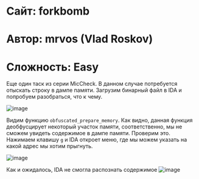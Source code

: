 
# Сайт: forkbomb 
# Автор: mrvos (Vlad Roskov) 
# Сложность: Easy


Еще один таск из серии MicCheck. В данном случае потребуется отыскать 
строку в дампе памяти. Загрузим бинарный файл в IDA и попробуем разобраться, что к чему.

![image](https://github.com/user-attachments/assets/23faa652-a99c-42cd-a614-a389727ef29e)

Видим функцию `obfuscated_prepare_memory`. Как видно, данная функция деобфусцирует некоторый участок памяти, соответственно, мы не сможем 
увидеть содержимое в дампе памяти. Проверим это. Нажимаем клавишу `g` и IDA откроет меню, где мы можем указать на какой адрес мы хотим прыгнуть.

![image](https://github.com/user-attachments/assets/1cb2d55a-83ca-4f08-a124-7f32e0e14061)

Как и ожидалось, IDA не смогла распознать содержимое
![image](https://github.com/user-attachments/assets/14680bc5-900c-4f97-99c9-d0e35c0d023b)

